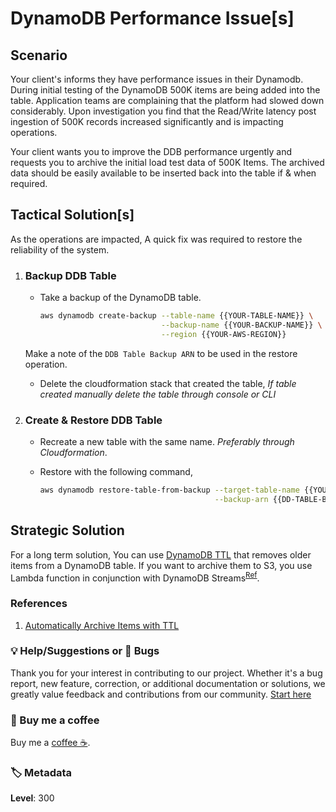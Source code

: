 # DynamoDB Performance Issue[s]

## Scenario

Your client's informs they have performance issues in their Dynamodb. During initial testing of the DynamoDB 500K items are being added into the table. Application teams are complaining that the platform had slowed down considerably. Upon investigation you find that the Read/Write latency post ingestion of 500K records increased significantly and is impacting operations.

Your client wants you to improve the DDB performance urgently and requests you to archive the initial load test data of 500K Items. The archived data should be easily available to be inserted back into the table if & when required.

## Tactical Solution[s]

As the operations are impacted, A quick fix was required to restore the reliability of the system.

1. ### Backup DDB Table

      - Take a backup of the DynamoDB table.

        ```sh
        aws dynamodb create-backup --table-name {{YOUR-TABLE-NAME}} \
                                   --backup-name {{YOUR-BACKUP-NAME}} \
                                   --region {{YOUR-AWS-REGION}}
        ```

   Make a note of the `DDB Table Backup ARN` to be used in the restore operation.  

      - Delete the cloudformation stack that created the table, _If table created manually delete the table through console or CLI_

1. ### Create & Restore DDB Table

      - Recreate a new table with the same name. _Preferably through  Cloudformation_.
      - Restore with the following command,

        ```sh
        aws dynamodb restore-table-from-backup --target-table-name {{YOUR-RESTORED-TABLE-NAME}} \
                                               --backup-arn {{DD-TABLE-BACKUP-ARN}}
        ```
  
## Strategic Solution

For a long term solution, You can use [DynamoDB TTL](https://docs.aws.amazon.com/amazondynamodb/latest/developerguide/TTL.html) that removes older items from a DynamoDB table. If you want to archive them to S3, you use Lambda function in conjunction with DynamoDB Streams<sup>[Ref](#References)</sup>.

### References

1. [Automatically Archive Items with TTL][1]

### 💡 Help/Suggestions or 🐛 Bugs

Thank you for your interest in contributing to our project. Whether it's a bug report, new feature, correction, or additional documentation or solutions, we greatly value feedback and contributions from our community. [Start here][200]

### 👋 Buy me a coffee

Buy me a [coffee ☕][900].

### 🏷️ Metadata

**Level**: 300

[1]: https://aws.amazon.com/blogs/database/automatically-archive-items-to-s3-using-dynamodb-time-to-live-with-aws-lambda-and-amazon-kinesis-firehose/

[100]: https://www.udemy.com/course/aws-cloud-development-kit-from-beginner-to-professional/?referralCode=E15D7FB64E417C547579

[200]: https://github.com/miztiik/aws-real-time-use-cases/issues

[900]: https://ko-fi.com/miztiik
